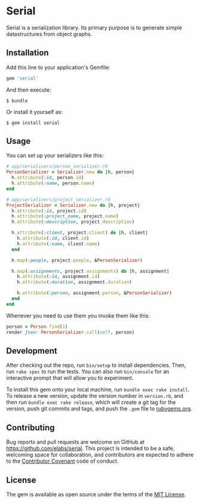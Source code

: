 # Serial

Serial is a serialization library. Its primary purpose is to generate simple
datastructures from object graphs.


## Installation

Add this line to your application's Gemfile:

```ruby
gem 'serial'
```

And then execute:

    $ bundle

Or install it yourself as:

    $ gem install serial

## Usage

You can set up your serializers like this:

``` ruby
# app/serializers/person_serializer.rb
PersonSerializer = Serializer.new do |h, person|
  h.attribute(:id, person.id)
  h.attribute(:name, person.name)
end

# app/serializers/project_serializer.rb
ProjectSerializer = Serializer.new do |h, project|
  h.attribute(:id, project.id)
  h.attribute(:project_name, project.name)
  h.attribute(:description, project.description)

  h.attribute(:client, project.client) do |h, client|
    h.attribute(:id, client.id)
    h.attribute(:name, client.name)
  end

  h.map(:people, project.people, &PersonSerializer)

  h.map(:assignments, project.assignments) do |h, assignment|
    h.attribute(:id, assignment.id)
    h.attribute(:duration, assignment.duration)

    h.attribute(:person, assignment.person, &PersonSerializer)
  end
end
```

Whenever you need to use them you invoke them like this:

``` ruby
person = Person.find(1)
render json: PersonSerializer.call(self, person)
```

## Development

After checking out the repo, run `bin/setup` to install dependencies. Then, run
`rake spec` to run the tests. You can also run `bin/console` for an interactive
prompt that will allow you to experiment.

To install this gem onto your local machine, run `bundle exec rake install`. To
release a new version, update the version number in `version.rb`, and then run
`bundle exec rake release`, which will create a git tag for the version, push
git commits and tags, and push the `.gem` file to [rubygems.org](https://rubygems.org).

## Contributing

Bug reports and pull requests are welcome on GitHub at
https://github.com/elabs/serial. This project is intended to be a safe,
welcoming space for collaboration, and contributors are expected to adhere to
the [Contributor Covenant](contributor-covenant.org) code of conduct.

## License

The gem is available as open source under the terms of the
[MIT License](http://opensource.org/licenses/MIT).
